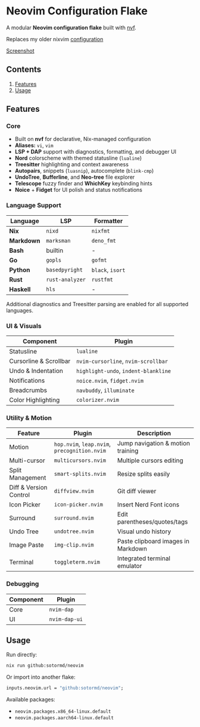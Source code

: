 # Neovim Configuration Flake

A modular **Neovim configuration flake** built with [nvf](https://github.com/notashelf/nvf).

Replaces my older nixvim [configuration](https://github.com/sotormd/neovim-nixvim)

[Screenshot](./screenshots/neovim.png)

## Contents

1. [Features](#features)
2. [Usage](#usage)

## Features

### Core

* Built on **nvf** for declarative, Nix-managed configuration
* **Aliases:** `vi`, `vim`
* **LSP + DAP** support with diagnostics, formatting, and debugger UI
* **Nord** colorscheme with themed statusline (`lualine`)
* **Treesitter** highlighting and context awareness
* **Autopairs**, snippets (`luasnip`), autocomplete (`blink-cmp`)
* **UndoTree**, **Bufferline**, and **Neo-tree** file explorer
* **Telescope** fuzzy finder and **WhichKey** keybinding hints
* **Noice** + **Fidget** for UI polish and status notifications

### Language Support

| Language     | LSP             | Formatter        |
| ------------ | --------------- | ---------------- |
| **Nix**      | `nixd`          | `nixfmt`         |
| **Markdown** | `marksman`      | `deno_fmt`       |
| **Bash**     | builtin         | -                |
| **Go**       | `gopls`         | `gofmt`          |
| **Python**   | `basedpyright`  | `black`, `isort` |
| **Rust**     | `rust-analyzer` | `rustfmt`        |
| **Haskell**  | `hls`           | -                |

Additional diagnostics and Treesitter parsing are enabled for all supported languages.

### UI & Visuals

| Component              | Plugin                                  |
| ---------------------- | --------------------------------------- |
| Statusline             | `lualine`                               |
| Cursorline & Scrollbar | `nvim-cursorline`, `nvim-scrollbar`     |
| Undo & Indentation     | `highlight-undo`, `indent-blankline`    |
| Notifications          | `noice.nvim`, `fidget.nvim`             |
| Breadcrumbs            | `navbuddy`, `illuminate`                |
| Color Highlighting     | `colorizer.nvim`                        |

### Utility & Motion

| Feature                | Plugin                                       | Description                        |
| ---------------------- | -------------------------------------------- | ---------------------------------- |
| Motion                 | `hop.nvim`, `leap.nvim`, `precognition.nvim` | Jump navigation & motion training  |
| Multi-cursor           | `multicursors.nvim`                          | Multiple cursors editing           |
| Split Management       | `smart-splits.nvim`                          | Resize splits easily               |
| Diff & Version Control | `diffview.nvim`                              | Git diff viewer                    |
| Icon Picker            | `icon-picker.nvim`                           | Insert Nerd Font icons             |
| Surround               | `surround.nvim`                              | Edit parentheses/quotes/tags       |
| Undo Tree              | `undotree.nvim`                              | Visual undo history                |
| Image Paste            | `img-clip.nvim`                              | Paste clipboard images in Markdown |
| Terminal               | `toggleterm.nvim`                            | Integrated terminal emulator       |

### Debugging

| Component | Plugin        |
| --------- | ------------- |
| Core      | `nvim-dap`    |
| UI        | `nvim-dap-ui` |

## Usage

Run directly:

```bash
nix run github:sotormd/neovim
```

Or import into another flake:

```nix
inputs.neovim.url = "github:sotormd/neovim";
```

Available packages:

* `neovim.packages.x86_64-linux.default`
* `neovim.packages.aarch64-linux.default`

